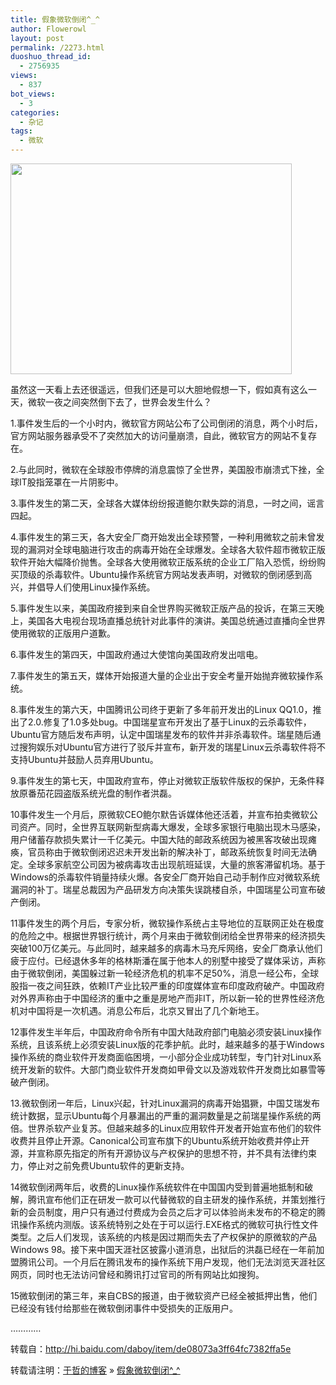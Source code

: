 ```yaml
---
title: 假象微软倒闭^_^
author: Flowerowl
layout: post
permalink: /2273.html
duoshuo_thread_id:
  - 2756935
views:
  - 837
bot_views:
  - 3
categories:
  - 杂记
tags:
  - 微软
---
```

[<img class="alignnone size-full wp-image-2274" title="98" src="http://lazynight.me/wp-content/uploads/2012/06/98.gif" alt="" width="450" height="337" />][1]

虽然这一天看上去还很遥远，但我们还是可以大胆地假想一下，假如真有这么一天，微软一夜之间突然倒下去了，世界会发生什么？

1.事件发生后的一个小时内，微软官方网站公布了公司倒闭的消息，两个小时后，官方网站服务器承受不了突然加大的访问量崩溃，自此，微软官方的网站不复存在。

2.与此同时，微软在全球股市停牌的消息震惊了全世界，美国股市崩溃式下挫，全球IT股指笼罩在一片阴影中。

3.事件发生的第二天，全球各大媒体纷纷报道鲍尔默失踪的消息，一时之间，谣言四起。

4.事件发生的第三天，各大安全厂商开始发出全球预警，一种利用微软之前未曾发现的漏洞对全球电脑进行攻击的病毒开始在全球爆发。全球各大软件超市微软正版软件开始大幅降价抛售。全球各大使用微软正版系统的企业工厂陷入恐慌，纷纷购买顶级的杀毒软件。Ubuntu操作系统官方网站发表声明，对微软的倒闭感到高兴，并倡导人们使用Linux操作系统。

5.事件发生以来，美国政府接到来自全世界购买微软正版产品的投诉，在第三天晚上，美国各大电视台现场直播总统针对此事件的演讲。美国总统通过直播向全世界使用微软的正版用户道歉。

6.事件发生的第四天，中国政府通过大使馆向美国政府发出唁电。

7.事件发生的第五天，媒体开始报道大量的企业出于安全考量开始抛弃微软操作系统。

8.事件发生的第六天，中国腾讯公司终于更新了多年前开发出的Linux QQ1.0，推出了2.0.修复了1.0多处bug。中国瑞星宣布开发出了基于Linux的云杀毒软件，Ubuntu官方随后发布声明，认定中国瑞星发布的软件并非杀毒软件。瑞星随后通过搜狗娱乐对Ubuntu官方进行了驳斥并宣布，新开发的瑞星Linux云杀毒软件将不支持Ubuntu并鼓励人员弃用Ubuntu。

9.事件发生的第七天，中国政府宣布，停止对微软正版软件版权的保护，无条件释放原番茄花园盗版系统光盘的制作者洪磊。

10事件发生一个月后，原微软CEO鲍尔默告诉媒体他还活着，并宣布拍卖微软公司资产。同时，全世界互联网新型病毒大爆发，全球多家银行电脑出现木马感染，用户储蓄存款损失累计一千亿美元。中国大陆的邮政系统因为被黑客攻破出现瘫痪，官员称由于微软倒闭迟迟未开发出新的解决补丁，邮政系统恢复时间无法确定。全球多家航空公司因为被病毒攻击出现航班延误，大量的旅客滞留机场。基于Windows的杀毒软件销量持续火爆。各安全厂商开始自己动手制作应对微软系统漏洞的补丁。瑞星总裁因为产品研发方向决策失误跳楼自杀，中国瑞星公司宣布破产倒闭。

11事件发生的两个月后，专家分析，微软操作系统占主导地位的互联网正处在极度的危险之中。根据世界银行统计，两个月来由于微软倒闭给全世界带来的经济损失突破100万亿美元。与此同时，越来越多的病毒木马充斥网络，安全厂商承认他们疲于应付。已经退休多年的格林斯潘在属于他本人的别墅中接受了媒体采访，声称由于微软倒闭，美国躲过新一轮经济危机的机率不足50%，消息一经公布，全球股指一夜之间狂跌，依赖IT产业比较严重的印度媒体宣布印度政府破产。中国政府对外界声称由于中国经济的重中之重是房地产而非IT，所以新一轮的世界性经济危机对中国将是一次机遇。消息公布后，北京又冒出了几个新地王。

12事件发生半年后，中国政府命令所有中国大陆政府部门电脑必须安装Linux操作系统，且该系统上必须安装Linux版的花季护航。此时，越来越多的基于Windows操作系统的商业软件开发商面临困境，一小部分企业成功转型，专门针对Linux系统开发新的软件。大部门商业软件开发商如甲骨文以及游戏软件开发商比如暴雪等破产倒闭。

13.微软倒闭一年后，Linux兴起，针对Linux漏洞的病毒开始猖獗，中国艾瑞发布统计数据，显示Ubuntu每个月暴漏出的严重的漏洞数量是之前瑞星操作系统的两倍。世界杀软产业复苏。但越来越多的Linux应用软件开发者开始宣布他们的软件收费并且停止开源。Canonical公司宣布旗下的Ubuntu系统开始收费并停止开源，并宣称原先指定的所有开源协议与产权保护的思想不符，并不具有法律约束力，停止对之前免费Ubuntu软件的更新支持。

14微软倒闭两年后，收费的Linux操作系统软件在中国国内受到普遍地抵制和破解，腾讯宣布他们正在研发一款可以代替微软的自主研发的操作系统，并策划推行新的会员制度，用户只有通过付费成为会员之后才可以体验尚未发布的不稳定的腾讯操作系统内测版。该系统特别之处在于可以运行.EXE格式的微软可执行性文件类型。之后人们发现，该系统的内核是因过期而失去了产权保护的原微软的产品Windows 98。接下来中国天涯社区披露小道消息，出狱后的洪磊已经在一年前加盟腾讯公司。一个月后在腾讯发布的操作系统下用户发现，他们无法浏览天涯社区网页，同时也无法访问曾经和腾讯打过官司的所有网站比如搜狗。

15微软倒闭的第三年，来自CBS的报道，由于微软资产已经全被抵押出售，他们已经没有钱付给那些在微软倒闭事件中受损失的正版用户。

…………

转载自：<span style="color: #ff0000;"><a href="http://hi.baidu.com/daboy/item/de08073a3ff64fc7382ffa5e"><span style="color: #ff0000;">http://hi.baidu.com/daboy/item/de08073a3ff64fc7382ffa5e</span></a></span>

转载请注明：[于哲的博客][2] &raquo; [假象微软倒闭^_^][3]

 [1]: http://lazynight.me/wp-content/uploads/2012/06/98.gif
 [2]: http://lazynight.me
 [3]: http://lazynight.me/2273.html